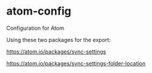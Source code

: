 # atom-config
Configuration for Atom

Using these two packages for the export:

https://atom.io/packages/sync-settings

https://atom.io/packages/sync-settings-folder-location
